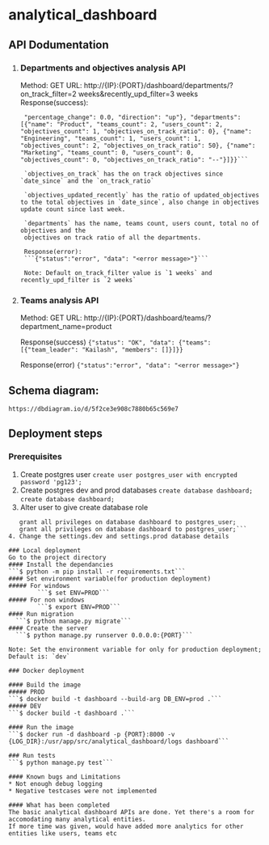 # analytical_dashboard

## API Dodumentation

1. ### Departments and objectives analysis API
   Method: GET
   URL: http://{IP}:{PORT}/dashboard/departments/?on_track_filter=2 weeks&recently_upd_filter=3 weeks
   Response(success): 
   ```{"status": "OK", "data": {"objectives_on_track": {"date_since": "Friday 07/31",      "on_track": 1, "total": 3, "on_track_ratio": 33}, "objectives_updated_recently": {"date_since": "2 weeks", "update_ratio": 67, "change": 0,
    "percentage_change": 0.0, "direction": "up"}, "departments": [{"name": "Product", "teams_count": 2, "users_count": 2, "objectives_count": 1, "objectives_on_track_ratio": 0}, {"name": "Engineering", "teams_count": 1, "users_count": 1, "objectives_count": 2, "objectives_on_track_ratio": 50}, {"name": "Marketing", "teams_count": 0, "users_count": 0, "objectives_count": 0, "objectives_on_track_ratio": "--"}]}}```

    `objectives_on_track` has the on track objectives since `date_since` and the `on_track_ratio`

    `objectives_updated_recently` has the ratio of updated_objectives to the total objectives in `date_since`, also change in objectives update count since last week.

    `departments` has the name, teams count, users count, total no of objectives and the
    objectives on track ratio of all the departments. 

    Response(error):
    ```{"status":"error", "data": "<error message>"}```

    Note: Default on_track_filter value is `1 weeks` and recently_upd_filter is `2 weeks`

2. ### Teams analysis API
    Method: GET
    URL: http://{IP}:{PORT}/dashboard/teams/?department_name=product

    Response(success)
    ```{"status": "OK", "data": {"teams": [{"team_leader": "Kailash", "members": []}]}}```

    Response(error)
    ```{"status":"error", "data": "<error message>"}```

## Schema diagram:

    https://dbdiagram.io/d/5f2ce3e908c7880b65c569e7

## Deployment steps
### Prerequisites
1. Create postgres user
```create user postgres_user with encrypted password 'pg123';```
2. Create postgres dev and prod databases
```create database dashboard;```
```create database dashboard;```
3. Alter user to give create database role
```alter user postgres_user CREATEDB;
   grant all privileges on database dashboard to postgres_user;
   grant all privileges on database dashboard to postgres_user;```
4. Change the settings.dev and settings.prod database details

### Local deployment
Go to the project directory
#### Install the dependancies
```$ python -m pip install -r requirements.txt```
#### Set environment variable(for production deployment)
##### For windows
        ```$ set ENV=PROD```
##### For non windows
        ```$ export ENV=PROD```
#### Run migration
  ```$ python manage.py migrate```
#### Create the server
  ```$ python manage.py runserver 0.0.0.0:{PORT}```

Note: Set the environment variable for only for production deployment; Default is: `dev`

### Docker deployment

#### Build the image
##### PROD
```$ docker build -t dashboard --build-arg DB_ENV=prod .```
##### DEV
```$ docker build -t dashboard .```

#### Run the image
```$ docker run -d dashboard -p {PORT}:8000 -v {LOG_DIR}:/usr/app/src/analytical_dashboard/logs dashboard```

### Run tests
```$ python manage.py test```

#### Known bugs and Limitations
* Not enough debug logging
* Negative testcases were not implemented

#### What has been completed
The basic analytical dashboard APIs are done. Yet there's a room for accomodating many analytical entities.
If more time was given, would have added more analytics for other entities like users, teams etc
